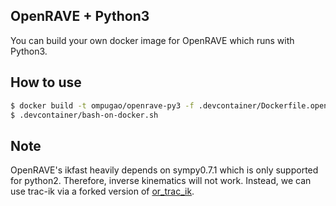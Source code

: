## OpenRAVE + Python3
You can build your own docker image for OpenRAVE which runs with Python3.

## How to use
```sh
$ docker build -t ompugao/openrave-py3 -f .devcontainer/Dockerfile.openravepy3 .
$ .devcontainer/bash-on-docker.sh
```
## Note
OpenRAVE's ikfast heavily depends on sympy0.7.1 which is only supported for python2.
Therefore, inverse kinematics will not work.
Instead, we can use trac-ik via a forked version of [or_trac_ik](https://github.com/personalrobotics/or_trac_ik).

